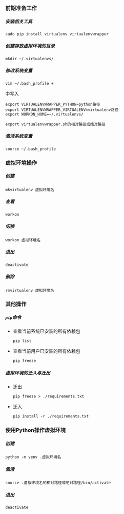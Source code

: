 ### 前期准备工作

##### 安装相关工具

```shell script
sudo pip install virtualenv virtualenvwrapper
```

##### 创建存放虚拟环境的目录

```shell script
mkdir ~/.virtualenvs/
```

##### 修改系统变量

```shell script
vim ~/.bash_profile +
```

中写入

```shell script
export VIRTUALENVWRAPPER_PYTHON=python路径
export VIRTUALENVWRAPPER_VIRTUALENV=virtualenv路径
export WORKON_HOME=~/.virtualenvs/

export virtualenvwrapper.sh的相对路径或绝对路径
```

##### 激活系统变量

```shell script
source ~/.bash_profile
```

### 虚拟环境操作

##### 创建

```shell script
mkvirtualenv 虚拟环境名
```

##### 查看

```shell script
workon
```

##### 切换

```shell script
workon 虚拟环境名
```

##### 退出

```shell script
deactivate
```

##### 删除

```shell script
rmvirtualenv 虚拟环境名
```

### 其他操作

##### `pip`命令

* 查看当前系统已安装的所有依赖包

    ```shell script
    pip list
    ```

* 查看当前用户已安装的所有依赖包

    ```shell script
    pip freeze
    ```

##### 虚拟环境的迁入与迁出

* 迁出

    ```shell script
    pip freeze > ./requirements.txt
    ```

* 迁入

    ```shell script
    pip install -r ./requirements.txt
    ```

### 使用Python操作虚拟环境

##### 创建

```shell script
python -m venv .虚拟环境名
```

##### 激活

```shell script
source .虚拟环境名的相对路径或绝对路径/bin/activate
```

##### 退出

```shell script
deactivate
```